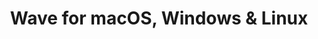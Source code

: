 ---
name: Wave
url: 'https://my.waveapps.com'
category: Business
title: 'Wave for macOS, Windows & Linux'
key: wave

---